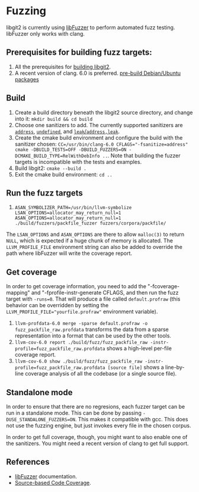 # Fuzzing

libgit2 is currently using [libFuzzer](https://libfuzzer.info) to perform
automated fuzz testing. libFuzzer only works with clang.

## Prerequisites for building fuzz targets:

1. All the prerequisites for [building libgit2](https://github.com/libgit2/libgit2).
2. A recent version of clang. 6.0 is preferred. [pre-build Debian/Ubuntu
   packages](https://github.com/libgit2/libgit2)

## Build

1. Create a build directory beneath the libgit2 source directory, and change
   into it: `mkdir build && cd build`
2. Choose one sanitizers to add. The currently supported sanitizers are
   [`address`](https://clang.llvm.org/docs/AddressSanitizer.html),
   [`undefined`](https://clang.llvm.org/docs/UndefinedBehaviorSanitizer.html),
   and [`leak`/`address,leak`](https://clang.llvm.org/docs/LeakSanitizer.html).
3. Create the cmake build environment and configure the build with the
   sanitizer chosen: `CC=/usr/bin/clang-6.0 CFLAGS="-fsanitize=address" cmake
   -DBUILD_TESTS=OFF -DBUILD_FUZZERS=ON -DCMAKE_BUILD_TYPE=RelWithDebInfo ..`.
   Note that building the fuzzer targets is incompatible with the
   tests and examples.
4. Build libgit2: `cmake --build .`
5. Exit the cmake build environment: `cd ..`

## Run the fuzz targets

1. `ASAN_SYMBOLIZER_PATH=/usr/bin/llvm-symbolize
   LSAN_OPTIONS=allocator_may_return_null=1
   ASAN_OPTIONS=allocator_may_return_null=1 ./build/fuzzers/packfile_fuzzer
   fuzzers/corpora/packfile/`

The `LSAN_OPTIONS` and `ASAN_OPTIONS` are there to allow `malloc(3)` to return
`NULL`, which is expected if a huge chunk of memory is allocated. The
`LLVM_PROFILE_FILE` environment string can also be added to override the path
where libFuzzer will write the coverage report.

## Get coverage

In order to get coverage information, you need to add the "-fcoverage-mapping"
and "-fprofile-instr-generate CFLAGS, and then run the fuzz target with
`-runs=0`. That will produce a file called `default.profraw` (this behavior can
be overridden by setting the `LLVM_PROFILE_FILE="yourfile.profraw"` environment
variable).

1. `llvm-profdata-6.0 merge -sparse default.profraw -o
   fuzz_packfile_raw.profdata` transforms the data from a sparse representation
   into a format that can be used by the other tools.
2. `llvm-cov-6.0 report ./build/fuzz/fuzz_packfile_raw
   -instr-profile=fuzz_packfile_raw.profdata` shows a high-level per-file
   coverage report.
3. `llvm-cov-6.0 show ./build/fuzz/fuzz_packfile_raw
   -instr-profile=fuzz_packfile_raw.profdata [source file]` shows a line-by-line
   coverage analysis of all the codebase (or a single source file).

## Standalone mode

In order to ensure that there are no regresions, each fuzzer target can be run
in a standalone mode. This can be done by passing `-DUSE_STANDALONE_FUZZERS=ON`.
This makes it compatible with gcc. This does not use the fuzzing engine, but
just invokes every file in the chosen corpus.

In order to get full coverage, though, you might want to also enable one of the
sanitizers. You might need a recent version of clang to get full support.

## References

* [libFuzzer](https://llvm.org/docs/LibFuzzer.html) documentation.
* [Source-based Code
  Coverage](https://clang.llvm.org/docs/SourceBasedCodeCoverage.html).
